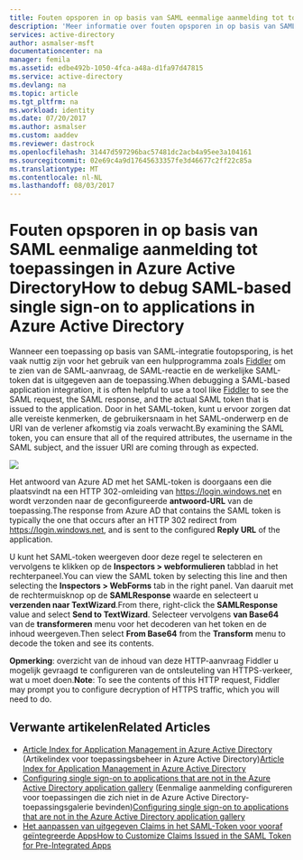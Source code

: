 ```yaml
---
title: Fouten opsporen in op basis van SAML eenmalige aanmelding tot toepassingen in Azure Active Directory | Microsoft Docs
description: 'Meer informatie over fouten opsporen in op basis van SAML eenmalige aanmelding tot toepassingen in Azure Active Directory '
services: active-directory
author: asmalser-msft
documentationcenter: na
manager: femila
ms.assetid: edbe492b-1050-4fca-a48a-d1fa97d47815
ms.service: active-directory
ms.devlang: na
ms.topic: article
ms.tgt_pltfrm: na
ms.workload: identity
ms.date: 07/20/2017
ms.author: asmalser
ms.custom: aaddev
ms.reviewer: dastrock
ms.openlocfilehash: 31447d597296bac57481dc2acb4a95ee3a104161
ms.sourcegitcommit: 02e69c4a9d17645633357fe3d46677c2ff22c85a
ms.translationtype: MT
ms.contentlocale: nl-NL
ms.lasthandoff: 08/03/2017
---
```

# <a name="how-to-debug-saml-based-single-sign-on-to-applications-in-azure-active-directory"></a><span data-ttu-id="54d9b-103">Fouten opsporen in op basis van SAML eenmalige aanmelding tot toepassingen in Azure Active Directory</span><span class="sxs-lookup"><span data-stu-id="54d9b-103">How to debug SAML-based single sign-on to applications in Azure Active Directory</span></span>
<span data-ttu-id="54d9b-104">Wanneer een toepassing op basis van SAML-integratie foutopsporing, is het vaak nuttig zijn voor het gebruik van een hulpprogramma zoals [Fiddler](http://www.telerik.com/fiddler) om te zien van de SAML-aanvraag, de SAML-reactie en de werkelijke SAML-token dat is uitgegeven aan de toepassing.</span><span class="sxs-lookup"><span data-stu-id="54d9b-104">When debugging a SAML-based application integration, it is often helpful to use a tool like [Fiddler](http://www.telerik.com/fiddler) to see the SAML request, the SAML response, and the actual SAML token that is issued to the application.</span></span> <span data-ttu-id="54d9b-105">Door in het SAML-token, kunt u ervoor zorgen dat alle vereiste kenmerken, de gebruikersnaam in het SAML-onderwerp en de URI van de verlener afkomstig via zoals verwacht.</span><span class="sxs-lookup"><span data-stu-id="54d9b-105">By examining the SAML token, you can ensure that all of the required attributes, the username in the SAML subject, and the issuer URI are coming through as expected.</span></span>

![][1]

<span data-ttu-id="54d9b-106">Het antwoord van Azure AD met het SAML-token is doorgaans een die plaatsvindt na een HTTP 302-omleiding van https://login.windows.net en wordt verzonden naar de geconfigureerde **antwoord-URL** van de toepassing.</span><span class="sxs-lookup"><span data-stu-id="54d9b-106">The response from Azure AD that contains the SAML token is typically the one that occurs after an HTTP 302 redirect from https://login.windows.net, and is sent to the configured **Reply URL** of the application.</span></span> 

<span data-ttu-id="54d9b-107">U kunt het SAML-token weergeven door deze regel te selecteren en vervolgens te klikken op de **Inspectors > webformulieren** tabblad in het rechterpaneel.</span><span class="sxs-lookup"><span data-stu-id="54d9b-107">You can view the SAML token by selecting this line and then selecting the **Inspectors > WebForms** tab in the right panel.</span></span> <span data-ttu-id="54d9b-108">Van daaruit met de rechtermuisknop op de **SAMLResponse** waarde en selecteert u **verzenden naar TextWizard**.</span><span class="sxs-lookup"><span data-stu-id="54d9b-108">From there, right-click the **SAMLResponse** value and select **Send to TextWizard**.</span></span> <span data-ttu-id="54d9b-109">Selecteer vervolgens **van Base64** van de **transformeren** menu voor het decoderen van het token en de inhoud weergeven.</span><span class="sxs-lookup"><span data-stu-id="54d9b-109">Then select **From Base64** from the **Transform** menu to decode the token and see its contents.</span></span>

<span data-ttu-id="54d9b-110">**Opmerking**: overzicht van de inhoud van deze HTTP-aanvraag Fiddler u mogelijk gevraagd te configureren van de ontsleuteling van HTTPS-verkeer, wat u moet doen.</span><span class="sxs-lookup"><span data-stu-id="54d9b-110">**Note**: To see the contents of this HTTP request, Fiddler may prompt you to configure decryption of HTTPS traffic, which you will need to do.</span></span>

## <a name="related-articles"></a><span data-ttu-id="54d9b-111">Verwante artikelen</span><span class="sxs-lookup"><span data-stu-id="54d9b-111">Related Articles</span></span>
* <span data-ttu-id="54d9b-112">[Article Index for Application Management in Azure Active Directory](../active-directory-apps-index.md) (Artikelindex voor toepassingsbeheer in Azure Active Directory)</span><span class="sxs-lookup"><span data-stu-id="54d9b-112">[Article Index for Application Management in Azure Active Directory](../active-directory-apps-index.md)</span></span>
* <span data-ttu-id="54d9b-113">[Configuring single sign-on to applications that are not in the Azure Active Directory application gallery](../active-directory-saas-custom-apps.md) (Eenmalige aanmelding configureren voor toepassingen die zich niet in de Azure Active Directory-toepassingsgalerie bevinden)</span><span class="sxs-lookup"><span data-stu-id="54d9b-113">[Configuring single sign-on to applications that are not in the Azure Active Directory application gallery](../active-directory-saas-custom-apps.md)</span></span>
* [<span data-ttu-id="54d9b-114">Het aanpassen van uitgegeven Claims in het SAML-Token voor vooraf geïntegreerde Apps</span><span class="sxs-lookup"><span data-stu-id="54d9b-114">How to Customize Claims Issued in the SAML Token for Pre-Integrated Apps</span></span>](active-directory-saml-claims-customization.md)

<!--Image references-->
[1]: ../media/active-directory-saml-debugging/fiddler.png
